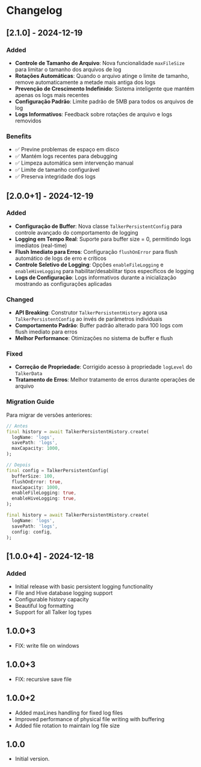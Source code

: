 # Changelog

## [2.1.0] - 2024-12-19

### Added
- **Controle de Tamanho de Arquivo**: Nova funcionalidade `maxFileSize` para limitar o tamanho dos arquivos de log
- **Rotações Automáticas**: Quando o arquivo atinge o limite de tamanho, remove automaticamente a metade mais antiga dos logs
- **Prevenção de Crescimento Indefinido**: Sistema inteligente que mantém apenas os logs mais recentes
- **Configuração Padrão**: Limite padrão de 5MB para todos os arquivos de log
- **Logs Informativos**: Feedback sobre rotações de arquivo e logs removidos

### Benefits
- ✅ Previne problemas de espaço em disco
- ✅ Mantém logs recentes para debugging
- ✅ Limpeza automática sem intervenção manual
- ✅ Limite de tamanho configurável
- ✅ Preserva integridade dos logs

## [2.0.0+1] - 2024-12-19

### Added
- **Configuração de Buffer**: Nova classe `TalkerPersistentConfig` para controle avançado do comportamento de logging
- **Logging em Tempo Real**: Suporte para buffer size = 0, permitindo logs imediatos (real-time)
- **Flush Imediato para Erros**: Configuração `flushOnError` para flush automático de logs de erro e críticos
- **Controle Seletivo de Logging**: Opções `enableFileLogging` e `enableHiveLogging` para habilitar/desabilitar tipos específicos de logging
- **Logs de Configuração**: Logs informativos durante a inicialização mostrando as configurações aplicadas

### Changed
- **API Breaking**: Construtor `TalkerPersistentHistory` agora usa `TalkerPersistentConfig` ao invés de parâmetros individuais
- **Comportamento Padrão**: Buffer padrão alterado para 100 logs com flush imediato para erros
- **Melhor Performance**: Otimizações no sistema de buffer e flush

### Fixed
- **Correção de Propriedade**: Corrigido acesso à propriedade `logLevel` do `TalkerData`
- **Tratamento de Erros**: Melhor tratamento de erros durante operações de arquivo

### Migration Guide
Para migrar de versões anteriores:

```dart
// Antes
final history = await TalkerPersistentHistory.create(
  logName: 'logs',
  savePath: 'logs',
  maxCapacity: 1000,
);

// Depois
final config = TalkerPersistentConfig(
  bufferSize: 100,
  flushOnError: true,
  maxCapacity: 1000,
  enableFileLogging: true,
  enableHiveLogging: true,
);

final history = await TalkerPersistentHistory.create(
  logName: 'logs',
  savePath: 'logs',
  config: config,
);
```

## [1.0.0+4] - 2024-12-18

### Added
- Initial release with basic persistent logging functionality
- File and Hive database logging support
- Configurable history capacity
- Beautiful log formatting
- Support for all Talker log types

## 1.0.0+3

- FIX: write file on windows

## 1.0.0+3

- FIX: recursive save file

## 1.0.0+2

- Added maxLines handling for fixed log files
- Improved performance of physical file writing with buffering
- Added file rotation to maintain log file size

## 1.0.0

- Initial version.
